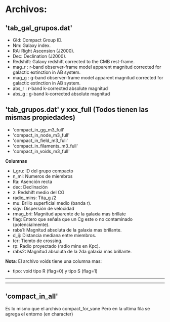 # **Archivos:**
## **'tab_gal_grupos.dat'**

- GId: Compact Group ID. 
- Nm: Galaxy index.
- RA: Right Ascension (J2000).
- Dec: Declination (J2000).
- Redshift: Galaxy redshift corrected to the CMB rest-frame.
- mag_r : r-band observer-frame model apparent magnitud corrected for galactic extinction in AB system.
- mag_g : g-band observer-frame model apparent magnitud corrected for galactic extinction in AB system.
- abs_r : r-band k-corrected absolute magnitud
- abs_g : g-band k-corrected absolute magnitud

## **'tab_grupos.dat' y xxx_full** (Todos tienen las mismas propiedades)

- 'compact_in_gg_m3_full'
- 'compact_in_node_m3_full'
- 'compact_in_field_m3_full'
- 'compact_in_filaments_m3_full'
- 'compact_in_voids_m3_full'

**Columnas**
- i_gru: ID del grupo compacto
- n_mi:  Numeros de miembros 
- Ra:    Asención recta
- dec:   Declinación
- z:     Redshift medio del CG
- radio_mins: Tita_g /2 
- mu:    Brillo superficial medio (banda r).
- sigv:  Dispersión de velocidad
- rmag_bri: Magnitud aparente de la galaxia mas brillate  
- flag: Entero que señala que un Cg este o no contaminado (potencialmente).
- rabs1: Magnitud absoluta de la galaxia mas brillante. 
- d_ij: Distancia mediana entre miembros. 
- tcr:  Tiemto de crossing.
- rp:   Radio proyectado (radio mins en Kpc).
- rabs2: Magnitud absoluta de la 2da galaxia mas brillante. 

**Nota**: El archivo voids tiene una columna mas:
- tipo: void tipo R (flag=0) y tipo S (flag=1)
*********************************************************************************************************
*********************************************************************************************************
## **'compact_in_all'**
Es lo mismo que el archivo compact_for_vane Pero en la ultima fila se agrega el entorno (en character)

